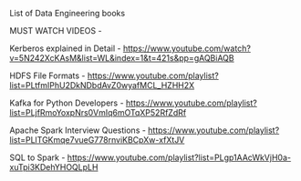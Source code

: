 List of Data Engineering books



MUST WATCH VIDEOS - 


Kerberos explained in Detail - https://www.youtube.com/watch?v=5N242XcKAsM&list=WL&index=1&t=421s&pp=gAQBiAQB

HDFS File Formats - https://www.youtube.com/playlist?list=PLtfmIPhU2DkNDbdAvZ0wyafMCL_HZHH2X


Kafka for Python Developers - https://www.youtube.com/playlist?list=PLjfRmoYoxpNrs0VmIq6mOTqXP52RfZdRf



Apache Spark Interview Questions  - https://www.youtube.com/playlist?list=PLlTGKmqe7vueG778rnviKBCpXw-xfXtJV



SQL to Spark - https://www.youtube.com/playlist?list=PLgp1AAcWkVjH0a-xuTpi3KDehYHOQLpLH
